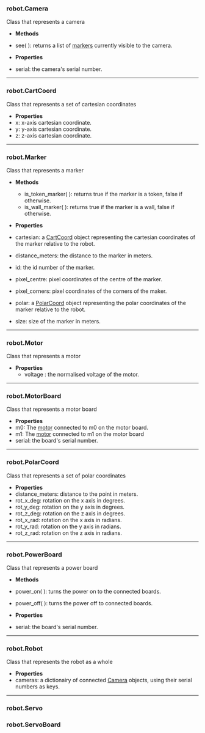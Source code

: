 ### robot.Camera

Class that represents a camera
 - **Methods**
  - see( ): returns a list of [markers](#robotMarker) currently visible to the camera.


 - **Properties**
  - serial: the camera's serial number.

---

### robot.CartCoord
Class that represents a set of cartesian coordinates
 - **Properties**
  - x: x-axis cartesian coordinate.
  - y: y-axis cartesian coordinate.
  - z: z-axis cartesian coordinate.

---

### robot.Marker
Class that represents a marker
 - **Methods**
    - is_token_marker( ): returns true if the marker is a token, false if otherwise.
    - is_wall_marker( ): returns true if the marker is a wall, false if otherwise.


 - **Properties**
  - cartesian: a [CartCoord](#robotCartCoord) object representing the cartesian coordinates of the marker relative to the robot.
  - distance_meters: the distance to the marker in meters.
  - id: the id number of the marker.
  - pixel_centre: pixel coordinates of the centre of the marker.
  - pixel_corners: pixel coordinates of the corners of the maker.
  - polar: a [PolarCoord](#robotPolarCoord) object representing the polar coordinates of the marker relative to the robot.
  - size: size of the marker in meters.

---

### robot.Motor
Class that represents a motor
 - **Properties**
   - voltage : the normalised voltage of the motor.

---   

### robot.MotorBoard
Class that represents a motor board
 - **Properties**
  - m0: The [motor](#robotMotor) connected to m0 on the motor board.
  - m1: The [motor](#robotMotor) connected to m1 on the motor board
  - serial: the board's serial number.

---

###  robot.PolarCoord
Class that represents a set of polar coordinates
 - **Properties**
  - distance_meters: distance to the point in meters.
  - rot\_x_deg: rotation on the x axis in degrees.
  - rot\_y_deg: rotation on the y axis in degrees.
  - rot\_z_deg: rotation on the z axis in degrees.
  - rot\_x_rad: rotation on the x axis in radians.
  - rot\_y_rad: rotation on the y axis in radians.
  - rot\_z_rad: rotation on the z axis in radians.

---

###  robot.PowerBoard
Class that represents a power board
 - **Methods**
  - power_on( ): turns the power on to the connected boards.
  - power_off( ): turns the power off to connected boards.


 - **Properties**
  - serial: the board's serial number.

---

###  robot.Robot
Class that represents the robot as a whole
 - **Properties**
  - cameras: a dictionairy of connected [Camera](#robotCamera) objects, using their serial numbers as keys.
---

###  robot.Servo
###  robot.ServoBoard
